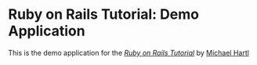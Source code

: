 Ruby on Rails Tutorial: Demo Application
========================================

This is the demo application for the [*Ruby on Rails Tutorial*](http://railstutorial.jp/) by [Michael Hartl](http://www.michaelhartl.com/)

